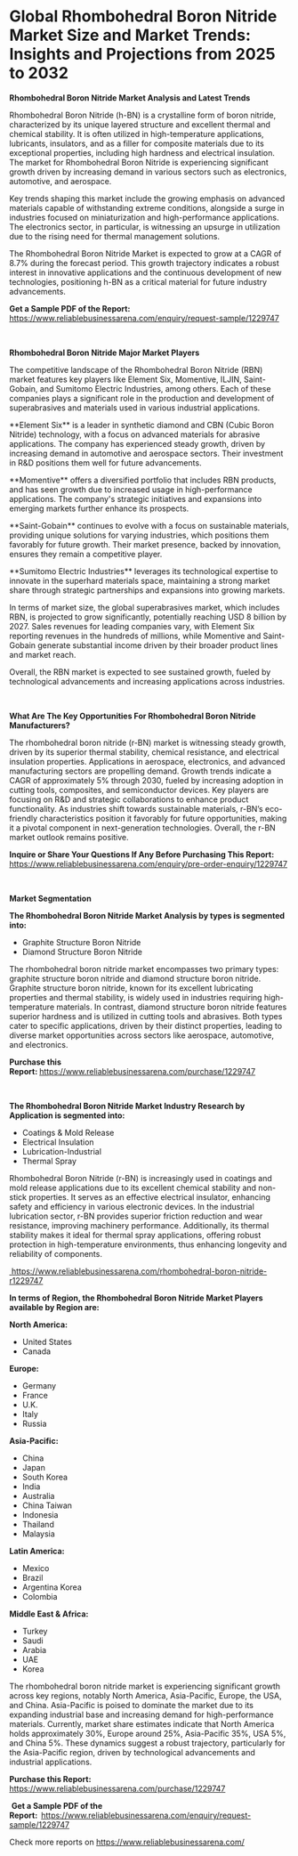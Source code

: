 <p><h1>Global Rhombohedral Boron Nitride Market Size and Market Trends: Insights and Projections from 2025 to 2032</h1></p><p><strong>Rhombohedral Boron Nitride Market Analysis and Latest Trends</strong></p>
<p><p>Rhombohedral Boron Nitride (h-BN) is a crystalline form of boron nitride, characterized by its unique layered structure and excellent thermal and chemical stability. It is often utilized in high-temperature applications, lubricants, insulators, and as a filler for composite materials due to its exceptional properties, including high hardness and electrical insulation. The market for Rhombohedral Boron Nitride is experiencing significant growth driven by increasing demand in various sectors such as electronics, automotive, and aerospace.</p><p>Key trends shaping this market include the growing emphasis on advanced materials capable of withstanding extreme conditions, alongside a surge in industries focused on miniaturization and high-performance applications. The electronics sector, in particular, is witnessing an upsurge in utilization due to the rising need for thermal management solutions. </p><p>The Rhombohedral Boron Nitride Market is expected to grow at a CAGR of 8.7% during the forecast period. This growth trajectory indicates a robust interest in innovative applications and the continuous development of new technologies, positioning h-BN as a critical material for future industry advancements.</p></p>
<p><strong>Get a Sample PDF of the Report:&nbsp;</strong> <a href="https://www.reliablebusinessarena.com/enquiry/request-sample/1229747?utm_campaign=2114&utm_medium=2&utm_source=Github&utm_content=ia&utm_term=02022025&utm_id=rhombohedral-boron-nitride">https://www.reliablebusinessarena.com/enquiry/request-sample/1229747</a></p>
<p>&nbsp;</p>
<p><strong>Rhombohedral Boron Nitride Major Market Players</strong></p>
<p><p>The competitive landscape of the Rhombohedral Boron Nitride (RBN) market features key players like Element Six, Momentive, ILJIN, Saint-Gobain, and Sumitomo Electric Industries, among others. Each of these companies plays a significant role in the production and development of superabrasives and materials used in various industrial applications.</p><p>**Element Six** is a leader in synthetic diamond and CBN (Cubic Boron Nitride) technology, with a focus on advanced materials for abrasive applications. The company has experienced steady growth, driven by increasing demand in automotive and aerospace sectors. Their investment in R&D positions them well for future advancements.</p><p>**Momentive** offers a diversified portfolio that includes RBN products, and has seen growth due to increased usage in high-performance applications. The company's strategic initiatives and expansions into emerging markets further enhance its prospects.</p><p>**Saint-Gobain** continues to evolve with a focus on sustainable materials, providing unique solutions for varying industries, which positions them favorably for future growth. Their market presence, backed by innovation, ensures they remain a competitive player.</p><p>**Sumitomo Electric Industries** leverages its technological expertise to innovate in the superhard materials space, maintaining a strong market share through strategic partnerships and expansions into growing markets.</p><p>In terms of market size, the global superabrasives market, which includes RBN, is projected to grow significantly, potentially reaching USD 8 billion by 2027. Sales revenues for leading companies vary, with Element Six reporting revenues in the hundreds of millions, while Momentive and Saint-Gobain generate substantial income driven by their broader product lines and market reach.</p><p>Overall, the RBN market is expected to see sustained growth, fueled by technological advancements and increasing applications across industries.</p></p>
<p>&nbsp;</p>
<p><strong>What Are The Key Opportunities For Rhombohedral Boron Nitride Manufacturers?</strong></p>
<p><p>The rhombohedral boron nitride (r-BN) market is witnessing steady growth, driven by its superior thermal stability, chemical resistance, and electrical insulation properties. Applications in aerospace, electronics, and advanced manufacturing sectors are propelling demand. Growth trends indicate a CAGR of approximately 5% through 2030, fueled by increasing adoption in cutting tools, composites, and semiconductor devices. Key players are focusing on R&D and strategic collaborations to enhance product functionality. As industries shift towards sustainable materials, r-BN’s eco-friendly characteristics position it favorably for future opportunities, making it a pivotal component in next-generation technologies. Overall, the r-BN market outlook remains positive.</p></p>
<p><strong>Inquire or Share Your Questions If Any Before Purchasing This Report:</strong> <a href="https://www.reliablebusinessarena.com/enquiry/pre-order-enquiry/1229747?utm_campaign=2114&utm_medium=2&utm_source=Github&utm_content=ia&utm_term=02022025&utm_id=rhombohedral-boron-nitride">https://www.reliablebusinessarena.com/enquiry/pre-order-enquiry/1229747</a></p>
<p>&nbsp;</p>
<p><strong>Market Segmentation</strong></p>
<p><strong>The Rhombohedral Boron Nitride Market Analysis by types is segmented into:</strong></p>
<p><ul><li>Graphite Structure Boron Nitride</li><li>Diamond Structure Boron Nitride</li></ul></p>
<p><p>The rhombohedral boron nitride market encompasses two primary types: graphite structure boron nitride and diamond structure boron nitride. Graphite structure boron nitride, known for its excellent lubricating properties and thermal stability, is widely used in industries requiring high-temperature materials. In contrast, diamond structure boron nitride features superior hardness and is utilized in cutting tools and abrasives. Both types cater to specific applications, driven by their distinct properties, leading to diverse market opportunities across sectors like aerospace, automotive, and electronics.</p></p>
<p><strong>Purchase this Report:&nbsp;</strong><a href="https://www.reliablebusinessarena.com/purchase/1229747?utm_campaign=2114&utm_medium=2&utm_source=Github&utm_content=ia&utm_term=02022025&utm_id=rhombohedral-boron-nitride">https://www.reliablebusinessarena.com/purchase/1229747</a></p>
<p>&nbsp;</p>
<p><strong>The Rhombohedral Boron Nitride Market Industry Research by Application is segmented into:</strong></p>
<p><ul><li>Coatings & Mold Release</li><li>Electrical Insulation</li><li>Lubrication-Industrial</li><li>Thermal Spray</li></ul></p>
<p><p>Rhombohedral Boron Nitride (r-BN) is increasingly used in coatings and mold release applications due to its excellent chemical stability and non-stick properties. It serves as an effective electrical insulator, enhancing safety and efficiency in various electronic devices. In the industrial lubrication sector, r-BN provides superior friction reduction and wear resistance, improving machinery performance. Additionally, its thermal stability makes it ideal for thermal spray applications, offering robust protection in high-temperature environments, thus enhancing longevity and reliability of components.</p></p>
<p><a href="https://www.reliablebusinessarena.com/rhombohedral-boron-nitride-r1229747?utm_campaign=2114&utm_medium=2&utm_source=Github&utm_content=ia&utm_term=02022025&utm_id=rhombohedral-boron-nitride">&nbsp;https://www.reliablebusinessarena.com/rhombohedral-boron-nitride-r1229747</a></p>
<p><strong>In terms of Region, the Rhombohedral Boron Nitride Market Players available by Region are:</strong></p>
<p>
    <p> <strong> North America: </strong>
        <ul>
            <li>United States</li>
            <li>Canada</li>
        </ul>
        </p> 
    <p> <strong> Europe: </strong>
        <ul>
            <li>Germany</li>
            <li>France</li>
            <li>U.K.</li>
            <li>Italy</li>
            <li>Russia</li>
        </ul>
        </p> 
    <p> <strong> Asia-Pacific: </strong>
        <ul>
            <li>China</li>
            <li>Japan</li>
            <li>South Korea</li>
            <li>India</li>
            <li>Australia</li>
            <li>China Taiwan</li>
            <li>Indonesia</li>
            <li>Thailand</li>
            <li>Malaysia</li>
        </ul>
        </p> 
    <p> <strong> Latin America: </strong>
        <ul>
            <li>Mexico</li>
            <li>Brazil</li>
            <li>Argentina Korea</li>
            <li>Colombia</li>
        </ul>
        </p> 
    <p> <strong> Middle East & Africa: </strong>
        <ul>
            <li>Turkey</li>
            <li>Saudi</li>
            <li>Arabia</li>
            <li>UAE</li>
            <li>Korea</li>
        </ul>
    </p>
    </p>
<p><p>The rhombohedral boron nitride market is experiencing significant growth across key regions, notably North America, Asia-Pacific, Europe, the USA, and China. Asia-Pacific is poised to dominate the market due to its expanding industrial base and increasing demand for high-performance materials. Currently, market share estimates indicate that North America holds approximately 30%, Europe around 25%, Asia-Pacific 35%, USA 5%, and China 5%. These dynamics suggest a robust trajectory, particularly for the Asia-Pacific region, driven by technological advancements and industrial applications.</p></p>
<p><strong>Purchase this Report: </strong><a href="https://www.reliablebusinessarena.com/purchase/1229747?utm_campaign=2114&utm_medium=2&utm_source=Github&utm_content=ia&utm_term=02022025&utm_id=rhombohedral-boron-nitride">https://www.reliablebusinessarena.com/purchase/1229747</a></p>
<p>&nbsp;<strong>Get a Sample PDF of the Report:&nbsp;&nbsp;</strong><a href="https://www.reliablebusinessarena.com/enquiry/request-sample/1229747?utm_campaign=2114&utm_medium=2&utm_source=Github&utm_content=ia&utm_term=02022025&utm_id=rhombohedral-boron-nitride">https://www.reliablebusinessarena.com/enquiry/request-sample/1229747</a></p>
<p><strong></strong></p>
<p>Check more reports on <a href="https://www.reliablebusinessarena.com/?utm_campaign=2114&utm_medium=2&utm_source=Github&utm_content=ia&utm_term=02022025&utm_id=rhombohedral-boron-nitride">https://www.reliablebusinessarena.com/</a></p>